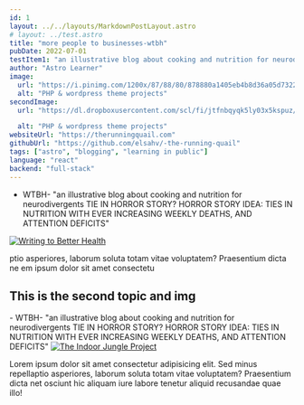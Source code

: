 ```yaml
---
id: 1
layout: ../../layouts/MarkdownPostLayout.astro
# layout: ../test.astro
title: "more people to businesses-wtbh"
pubDate: 2022-07-01
testItem1: "an illustrative blog about cooking and nutrition for neurodivergents TIE IN HORROR STORY? HORROR STORY IDEA: TIES IN NUTRITION WITH EVER INCREASING WEEKLY DEATHS, AND ATTENTION DEFICITS"
author: "Astro Learner"
image:
  url: "https://i.pinimg.com/1200x/87/88/80/878880a1405eb4b8d36a05d7322178bf.jpg"
  alt: "PHP & wordpress theme projects"
secondImage:
  url: "https://dl.dropboxusercontent.com/scl/fi/jtfnbqyqk5ly03x5kspuz/wtbh-3-26-24.png?rlkey=0igc90thtm07w1i9cardfeu3h&st=vr843y6n&dl=0"

  alt: "PHP & wordpress theme projects"
websiteUrl: "https://therunningquail.com"
githubUrl: "https://github.com/elsahv/-the-running-quail"
tags: ["astro", "blogging", "learning in public"]
language: "react"
backend: "full-stack"
---
```


- WTBH- "an illustrative blog about cooking and nutrition for neurodivergents TIE IN HORROR STORY? HORROR STORY IDEA: TIES IN NUTRITION WITH EVER INCREASING WEEKLY DEATHS, AND ATTENTION DEFICITS"

<a href="https://writingtobetterhealth.com" target="_blank">
  <img src="https://i.pinimg.com/1200x/7f/27/c1/7f27c11cd32dee76995a59cef1835403.jpg" alt="Writing to Better Health" class="mb-5 rounded border border-gray-400 my-5" />
</a>
<p>ptio asperiores, laborum soluta totam vitae voluptatem? Praesentium dicta ne em ipsum dolor sit amet consectetu</p>

  <h2 class="mt-[250px] text-3xl">This is the second topic and img</h2>
- WTBH- "an illustrative blog about cooking and nutrition for neurodivergents TIE IN HORROR STORY? HORROR STORY IDEA: TIES IN NUTRITION WITH EVER INCREASING WEEKLY DEATHS, AND ATTENTION DEFICITS"

<a href="https://writingtobetterhealth.com" target="_blank">
<img src="https://i.pinimg.com/1200x/f1/e2/9e/f1e29e94c83d874532ff8302c0a660a7.jpg" alt="The Indoor Jungle Project" class="border border-black rounded py-4 "/>
</a>
<p>     Lorem ipsum dolor sit amet consectetur adipisicing elit. Sed minus repellaptio asperiores, laborum soluta totam vitae voluptatem? Praesentium dicta net osciunt hic aliquam iure labore tenetur aliquid recusandae quae illo!</p>
